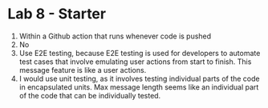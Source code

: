 # Lab 8 - Starter
1. Within a Github action that runs whenever code is pushed
2. No
3. Use E2E testing, because E2E testing is used for developers to automate test cases that involve emulating user actions from start to finish. This message feature is like a user actions.
4. I would use unit testing, as it involves testing individual parts of the code in encapsulated units. Max message length seems like an individual part of the code that can be individually tested.